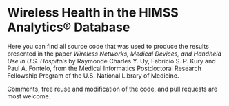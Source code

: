 # Wireless Health in the HIMSS Analytics® Database

Here you can find all source code that was used to produce the results presented in the paper _Wireless Networks, Medical Devices, and Handheld Use in U.S. Hospitals_ by Raymonde Charles Y. Uy, Fabricio S. P. Kury and Paul A. Fontelo, from the Medical Informatics Postdoctoral Research Fellowship Program of the U.S. National Library of Medicine.

Comments, free reuse and modification of the code, and pull requests are most welcome.
